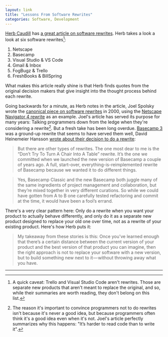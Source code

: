 ```yaml
---
layout: link
title: "Lessons From Software Rewrites"
categories: Software, Development
---
```


[Herb Caudill](https://twitter.com/herbcaudill) has [a great article on software rewrites](https://medium.com/@herbcaudill/lessons-from-6-software-rewrite-stories-635e4c8f7c22). Herb takes a look a look at six software rewrites[^notrewrites]:

1. Netscape
2. Basecamp
3. Visual Studio & VS Code
4. Gmail & Inbox
5. FogBugz & Trello
6. FreshBooks & BillSpring

What makes this article really shine is that Herb finds quotes from the original decision makers that give insight into the thought process behind each rewrite.

Going backwards for a minute, as Herb notes in the article, Joel Spolsky wrote the [canonical piece  on software rewrites](https://www.joelonsoftware.com/2000/04/06/things-you-should-never-do-part-i/) in 2000, using the [Netscape Navigator 4 rewrite](https://en.wikipedia.org/wiki/Rewrite_(programming)#Notable_examples) as an example. Joel's article has served its purpose for many years: Talking programmers down from the ledge when they're considering a rewrite[^joelnote]. But a fresh take has been long overdue. [Basecamp 3](https://basecamp.com/new) was a ground-up rewrite that seems to have served them well, David Heinemeier Hansson [wrote about their decision to do a rewrite](https://signalvnoise.com/posts/3856-the-big-rewrite-revisited):

> But there are other types of rewrites. The one most dear to me is the “Don’t Try To Turn A Chair Into A Table” rewrite. It’s the one we committed when we launched the new version of Basecamp a couple of years ago. A full, start-over, everything-is-reimplemented rewrite of Basecamp because we wanted it to do different things.

> Yes, Basecamp Classic and the new Basecamp both juggle many of the same ingredients of project management and collaboration, but they’re mixed together in very different curations. So while we could have gotten from A to B one carefully tested refactoring and commit at the time, it would have been a fool’s errand.

There's a very clear pattern here: Only do a rewrite when you want your product to actually behave differently, and only do it as a separate new product designed to replace your old one over time, not as a rewrite of your existing product. Here's how Herb puts it:

> My takeaway from these stories is this: Once you've learned enough that there’s a certain distance between the current version of your product and the best version of that product you can imagine, then the right approach is not to replace your software with a new version, but to build something new next to it — without throwing away what you have.

* * *

[^notrewrites]: A quick caveat: Trello and Visual Studio Code aren't rewrites. Those are separate new products that aren't meant to replace the original, and so, while their summaries are worth reading, they don't belong on this list.

[^joelnote]: The reason it's important to convince programmers not to do rewrites isn't because it's never a good idea, but because programmers often think it's a good idea even when it's not. Joel's article perfectly summarizes why this happens: "It’s harder to read code than to write it".
